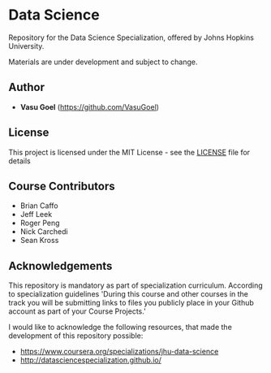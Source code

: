 # Data Science

Repository for the Data Science Specialization, offered by Johns Hopkins University.

Materials are under development and subject to change.

## Author

* **Vasu Goel** (https://github.com/VasuGoel)


## License

This project is licensed under the MIT License - see the [LICENSE](https://github.com/VasuGoel/data-science/blob/master/LICENSE) file for details


## Course Contributors

* Brian Caffo
* Jeff Leek
* Roger Peng
* Nick Carchedi
* Sean Kross


## Acknowledgements

This repository is mandatory as part of specialization curriculum. According to specialization guidelines 'During this course and other courses in the track you will be submitting links to files you publicly place in your Github account as part of your Course Projects.'

I would like to acknowledge the following resources, that made the development of this repository possible: 
 * https://www.coursera.org/specializations/jhu-data-science
 * http://datasciencespecialization.github.io/
